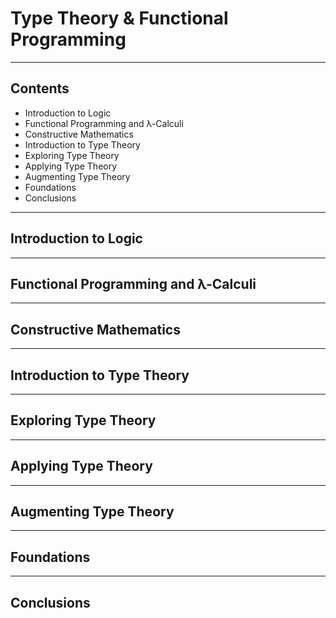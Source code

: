 # Type Theory & Functional Programming

---

## Contents

- Introduction to Logic
- Functional Programming and λ-Calculi
- Constructive Mathematics
- Introduction to Type Theory
- Exploring Type Theory
- Applying Type Theory
- Augmenting Type Theory
- Foundations
- Conclusions

---

## Introduction to Logic

---

## Functional Programming and λ-Calculi

---

## Constructive Mathematics

---

## Introduction to Type Theory

---

## Exploring Type Theory

---

## Applying Type Theory

---

## Augmenting Type Theory

---

## Foundations

---

## Conclusions
